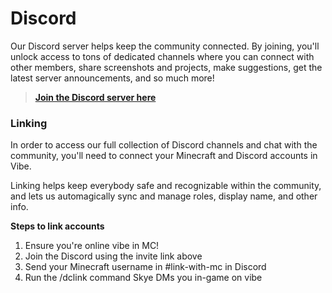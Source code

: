 # Discord

Our Discord server helps keep the community connected. By joining, you'll unlock access to tons of dedicated channels where you can connect with other members, share screenshots and projects, make suggestions, get the latest server announcements, and so much more!

> [**Join the Discord server here**](https://discord.gg/7rKgmygxrE)

### Linking

In order to access our full collection of Discord channels and chat with the community, you'll need to connect your Minecraft and Discord accounts in Vibe.

Linking helps keep everybody safe and recognizable within the community, and lets us automagically sync and manage roles, display name, and other info.

**Steps to link accounts**

1. Ensure you're online vibe in MC!
2. Join the Discord using the invite link above
3. Send your Minecraft username in #link-with-mc in Discord
4. Run the /dclink command Skye DMs you in-game on vibe

